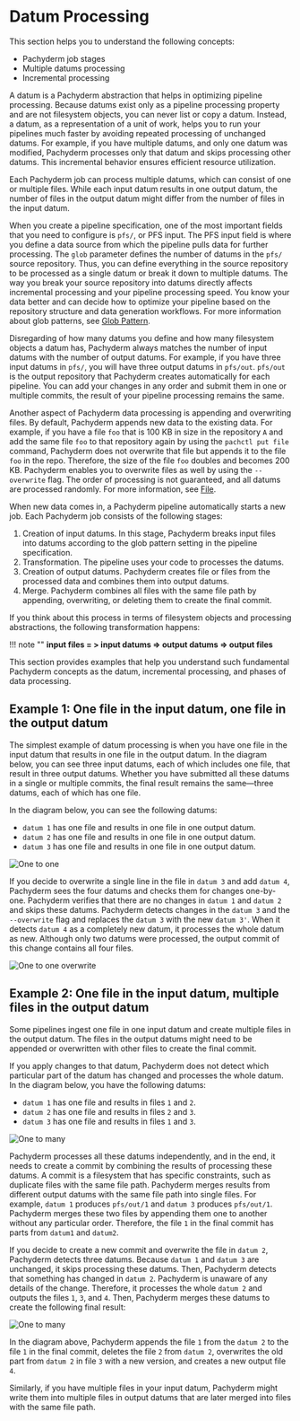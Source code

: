 # Datum Processing

This section helps you to understand the following
concepts:

* Pachyderm job stages
* Multiple datums processing
* Incremental processing

A datum is a Pachyderm abstraction that helps in optimizing
pipeline processing. Because datums exist only as a pipeline
processing property and are not filesystem objects, you can never
list or copy a datum. Instead, a datum, as a representation of a unit
of work, helps you to run your pipelines much faster by avoiding
repeated processing of unchanged datums. For example, if you have
multiple datums, and only one datum was modified, Pachyderm processes
only that datum and skips processing other datums. This incremental
behavior ensures efficient resource utilization.

Each Pachyderm job can process multiple datums, which can consist
of one or multiple files. While each input datum results in one output
datum, the number of files in the output datum might differ from
the number of files in the input datum.

When you create a pipeline specification, one of the most important
fields that you need to configure is `pfs/`, or PFS input.
The PFS input field is where you define a data source from which
the pipeline pulls data for further processing. The `glob`
parameter defines the number of datums in the `pfs/` source
repository. Thus, you can define everything in the source repository
to be processed as a single datum or break it down to multiple
datums. The way you break your source repository into datums
directly affects incremental processing and your pipeline
processing speed. You know your data better and can decide
how to optimize your pipeline based on the repository structure
and data generation workflows.
For more information about glob patterns, see
[Glob Pattern](glob-pattern.md).

Disregarding of how many datums you define and how many
filesystem objects a datum has, Pachyderm always matches the
number of input datums with the number of output datums. For
example, if you have three input datums in `pfs/`, you will
have three output datums in `pfs/out`. `pfs/out` is the
output repository that Pachyderm creates automatically for
each pipeline. You can add your changes in any order and
submit them in one or multiple commits, the result of your
pipeline processing remains the same.

Another aspect of Pachyderm data processing is
appending and overwriting files. By default, Pachyderm
appends new data to the existing data. For example, if you
have a file `foo` that is 100 KB in size in the repository `A`
and add the same file `foo` to that repository again by
using the `pachctl put file` command, Pachyderm does not
overwrite that file but appends it to the file `foo` in the
repo. Therefore, the size of the file `foo` doubles and
becomes 200 KB. Pachyderm enables you to overwrite files as
well by using the `--overwrite` flag. The order of processing
is not guaranteed, and all datums are processed randomly.
For more information, see [File](../../data-concepts/file.md).

When new data comes in, a Pachyderm pipeline automatically
starts a new job. Each Pachyderm job consists of the
following stages:

1. Creation of input datums. In this stage, Pachyderm breaks
input files into datums according to the glob pattern setting
in the pipeline specification.
1. Transformation. The pipeline uses your code to processes the
datums.
1. Creation of output datums. Pachyderm creates file or files from the
processed data and combines them into output datums.
1. Merge. Pachyderm combines all files with the same file path
by appending, overwriting, or deleting them to create the final commit.

If you think about this process in terms of filesystem objects and
processing abstractions, the following transformation happens:

!!! note ""
    **input files = > input datums => output datums => output files**

This section provides examples that help you understand such fundamental
Pachyderm concepts as the datum, incremental processing, and phases of
data processing.

## Example 1: One file in the input datum, one file in the output datum

The simplest example of datum processing is when you have one file in
the input datum that results in one file in the output datum.
In the diagram below, you can see three input datums, each of which
includes one file, that result in three output datums. Whether you have
submitted all these datums in a single or multiple commits, the final
result remains the same—three datums, each of which has one file.

In the diagram below, you can see the following datums:

 - `datum 1` has one file and results in one file in one output datum.
 - `datum 2` has one file and results in one file in one output datum.
 - `datum 3` has one file and results in one file in one output datum.

![One to one](../../../assets/images/d_datum_processing_one_to_one.svg)

If you decide to overwrite a single line in the file in `datum 3` and
add `datum 4`, Pachyderm sees the four datums and checks them for changes
one-by-one. Pachyderm verifies that there are no changes in `datum 1` and
`datum 2` and skips these datums. Pachyderm detects changes in the
`datum 3` and the `--overwrite` flag and replaces the `datum 3` with the
new `datum 3'`. When it detects `datum 4` as a completely new datum,
it processes the whole datum as new. Although only two datums were
processed, the output commit of this change contains all four files.

![One to one overwrite](../../../assets/images/d_datum_processing_one_to_one_overwrite.svg)

## Example 2: One file in the input datum, multiple files in the output datum

Some pipelines ingest one file in one input datum and create multiple
files in the output datum. The files in the output datums might need to
be appended or overwritten with other files to create the final commit.

If you apply changes to that datum, Pachyderm does not detect which
particular part of the datum has changed and processes the whole datum.
In the diagram below, you have the following datums:

- `datum 1` has one file and results in files `1` and `2`.
- `datum 2` has one file and results in files `2` and `3`.
- `datum 3` has one file and results in files `1` and `3`.

![One to many](../../../assets/images/d_datum_processing_one_to_many.svg)

Pachyderm processes all these datums independently, and in the end, it needs
to create a commit by combining the results of processing these datums.
A commit is a filesystem that has specific constraints, such as duplicate
files with the same file path. Pachyderm merges results from
different output datums with the same file path into single files. For
example, `datum 1` produces `pfs/out/1` and `datum 3` produces `pfs/out/1`.
Pachyderm merges these two files by appending them one to another
without any particular order. Therefore, the file `1` in the final
commit has parts from `datum1` and `datum2`.

If you decide to create a new commit and overwrite the file in `datum 2`,
Pachyderm detects three datums. Because `datum 1` and `datum 3` are
unchanged, it skips processing these datums. Then, Pachyderm detects
that something has changed in `datum 2`. Pachyderm is unaware of any
details of the change. Therefore, it processes the whole `datum 2`
and outputs the files `1`, `3`, and `4`. Then, Pachyderm merges
these datums to create the following final result:

![One to many](../../../assets/images/d_datum_processing_one_to_many_overwrite.svg)


In the diagram above, Pachyderm appends the file `1` from the `datum 2`
to the file `1` in the final commit, deletes the file `2` from `datum 2`,
overwrites the old part from `datum 2` in file `3`  with a new version,
and creates a new output file `4`.

Similarly, if you have multiple files in your input datum, Pachyderm might
write them into multiple files in output datums that are later merged into
files with the same file path.
